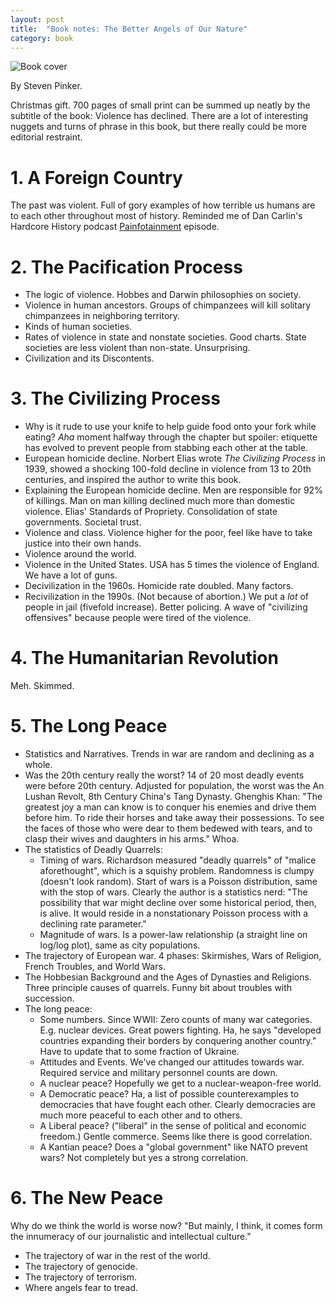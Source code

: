 ```yaml
---
layout: post
title:  "Book notes: The Better Angels of Our Nature"
category: book
---
```


![Book cover](/assets/the-better-angels-of-our-nature.jpg)

By Steven Pinker.

Christmas gift. 700 pages of small print can be summed up neatly by the subtitle of the book: Violence has declined. There are a lot of interesting nuggets and turns of phrase in this book, but there really could be more editorial restraint.

# 1. A Foreign Country
The past was violent. Full of gory examples of how terrible us humans are to each other throughout most of history. Reminded me of Dan Carlin's Hardcore History podcast [Painfotainment](https://www.dancarlin.com/product/hardcore-history-61-blitz-painfotainment/) episode.

# 2. The Pacification Process
* The logic of violence. Hobbes and Darwin philosophies on society.
* Violence in human ancestors. Groups of chimpanzees will kill solitary chimpanzees in neighboring territory.
* Kinds of human societies.
* Rates of violence in state and nonstate societies. Good charts. State societies are less violent than non-state. Unsurprising.
* Civilization and its Discontents.

# 3. The Civilizing Process
* Why is it rude to use your knife to help guide food onto your fork while eating? *Aha* moment halfway through the chapter but spoiler: etiquette has evolved to prevent people from stabbing each other at the table.
* European homicide decline. Norbert Elias wrote *The Civilizing Process* in 1939, showed a shocking 100-fold decline in violence from 13 to 20th centuries, and inspired the author to write this book. 
* Explaining the European homicide decline. Men are responsible for 92% of killings. Man on man killing declined much more than domestic violence. Elias' Standards of Propriety. Consolidation of state governments. Societal trust. 
* Violence and class. Violence higher for the poor, feel like have to take justice into their own hands.
* Violence around the world.
* Violence in the United States. USA has 5 times the violence of England. We have a lot of guns.
* Decivilization in the 1960s. Homicide rate doubled. Many factors.
* Recivilization in the 1990s. (Not because of abortion.) We put a *lot* of people in jail (fivefold increase). Better policing. A wave of "civilizing offensives" because people were tired of the violence.

# 4. The Humanitarian Revolution
Meh. Skimmed.

# 5. The Long Peace
* Statistics and Narratives. Trends in war are random and declining as a whole.
* Was the 20th century really the worst? 14 of 20 most deadly events were before 20th century. Adjusted for population, the worst was the An Lushan Revolt, 8th Century China's Tang Dynasty. Ghenghis Khan: "The greatest joy a man can know is to conquer his enemies and drive them before him. To ride their horses and take away their possessions. To see the faces of those who were dear to them bedewed with tears, and to clasp their wives and daughters in his arms." Whoa.
* The statistics of Deadly Quarrels:
  * Timing of wars. Richardson measured "deadly quarrels" of "malice aforethought", which is a squishy problem. Randomness is clumpy (doesn't look random). Start of wars is a Poisson distribution, same with the stop of wars. Clearly the author is a statistics nerd: "The possibility that war might decline over some historical period, then, is alive. It would reside in a nonstationary Poisson process with a declining rate parameter."
  * Magnitude of wars. Is a power-law relationship (a straight line on log/log plot), same as city populations.
* The trajectory of European war. 4 phases: Skirmishes, Wars of Religion, French Troubles, and World Wars.
* The Hobbesian Background and the Ages of Dynasties and Religions. Three principle causes of quarrels. Funny bit about troubles with succession.
* The long peace:
  * Some numbers. Since WWII: Zero counts of many war categories. E.g. nuclear devices. Great powers fighting. Ha, he says "developed countries expanding their borders by conquering another country." Have to update that to some fraction of Ukraine.
  * Attitudes and Events. We've changed our attitudes towards war. Required service and military personnel counts are down.
  * A nuclear peace? Hopefully we get to a nuclear-weapon-free world.
  * A Democratic peace? Ha, a list of possible counterexamples to democracies that have fought each other. Clearly democracies are much more peaceful to each other and to others.
  * A Liberal peace? ("liberal" in the sense of political and economic freedom.) Gentle commerce. Seems like there is good correlation.
  * A Kantian peace? Does a "global government" like NATO prevent wars? Not completely but yes a strong correlation.

# 6. The New Peace

Why do we think the world is worse now? "But mainly, I think, it comes form the innumeracy of our journalistic and intellectual culture."

* The trajectory of war in the rest of the world.
* The trajectory of genocide.
* The trajectory of terrorism.
* Where angels fear to tread.
